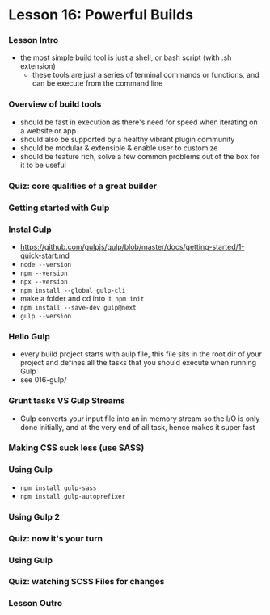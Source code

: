 # Lesson 16: Powerful Builds

### Lesson Intro
* the most simple build tool is just a shell, or bash script (with .sh extension)
  * these tools are just a series of terminal commands or functions, and can be execute from the command line

### Overview of build tools
* should be fast in execution as there's need for speed when iterating on a website or app
* should also be supported by a healthy vibrant plugin community
* should be modular & extensible & enable user to customize
* should be feature rich, solve a few common problems out of the box for it to be useful

### Quiz: core qualities of a great builder
### Getting started with Gulp
### Instal Gulp
* https://github.com/gulpjs/gulp/blob/master/docs/getting-started/1-quick-start.md
* `node --version`
* `npm --version`
* `npx --version`
* `npm install --global gulp-cli`
* make a folder and cd into it, `npm init`
* `npm install --save-dev gulp@next`
* `gulp --version`

### Hello Gulp
* every build project starts with aulp file, this file sits in the root dir of your project and defines all the tasks that you should execute when running Gulp
* see 016-gulp/

### Grunt tasks VS Gulp Streams
* Gulp converts your input file into an in memory stream so the I/O is only done initially, and at the very end of all task, hence makes it super fast

### Making CSS suck less (use SASS)
### Using Gulp
* `npm install gulp-sass`
* `npm install gulp-autoprefixer`

### Using Gulp 2
### Quiz: now it's your turn
### Using Gulp
### Quiz: watching SCSS Files for changes
### Lesson Outro
